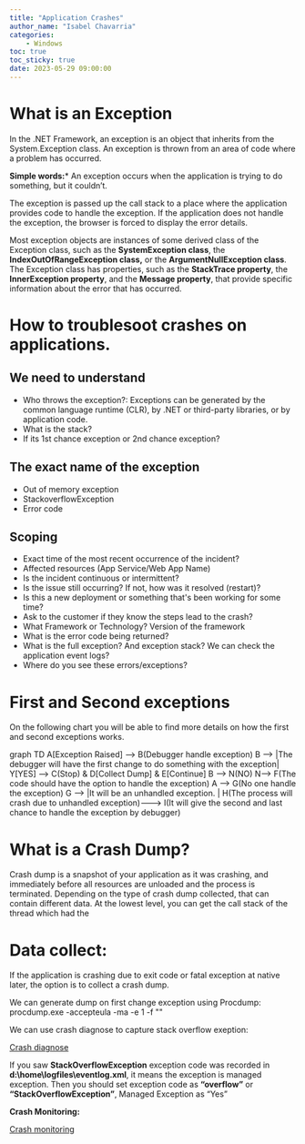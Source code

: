 ```yaml
---
title: "Application Crashes"
author_name: "Isabel Chavarria"
categories:
    - Windows
toc: true
toc_sticky: true
date: 2023-05-29 09:00:00
---
```


# What is an Exception

In the .NET Framework, an exception is an object that inherits from the System.Exception class. An exception is thrown from an area of code where a problem has occurred. 

**Simple words:*** An exception occurs when the application is trying to do something, but it couldn’t.

The exception is passed up the call stack to a place where the application provides code to handle the exception. If the application does not handle the exception, the browser is forced to display the error details.

Most exception objects are instances of some derived class of the Exception class, such as the **SystemException class**, the **IndexOutOfRangeException class,** or the **ArgumentNullException class**. 
The Exception class has properties, such as the **StackTrace property**, the **InnerException property**, and the **Message property**, that provide specific information about the error that has occurred.

# How to troublesoot crashes on applications. 

## We need to understand

- Who throws the exception?: Exceptions can be generated by the common language runtime (CLR), by .NET or third-party libraries, or by application code.
- What is the stack?
- If its 1st chance exception or 2nd chance exception?


## The exact name of the exception

 - Out of memory exception
 - StackoverflowException
 - Error code

## Scoping
-	Exact time of the most recent occurrence of the incident?
-	Affected resources (App Service/Web App Name)
-	Is the incident continuous or intermittent?
-	Is the issue still occurring? If not, how was it resolved (restart)?
-	Is this a new deployment or something that's been working for some time?
-	Ask to the customer if they know the steps lead to the crash?
-	What Framework or Technology? Version of the framework
-	 What is the error code being returned?
-	What is the full exception? And exception stack? We can check the application event logs?
-	Where do you see these errors/exceptions? 
# First and Second exceptions

On the following chart you will be able to find more details on how the first and second exceptions works. 

<div class="mermaid"> 
graph TD
A[Exception Raised] --> B(Debugger handle exception)
B --> |The debugger will have the first change to do something with the exception| Y[YES] --> C(Stop) & D[Collect Dump] & E[Continue]
B --> N(NO) 
N--> F(The code should have the option to handle the exception)
A --> G(No one handle the exception)
G --> |It will be an unhandled exception. | H(The process will crash due to unhandled exception)---> I(It will give the second and last chance to handle the exception by debugger)
 </div>


# What is a Crash Dump?
Crash dump is a snapshot of your application as it was crashing, and immediately before all resources are unloaded and the process is terminated. Depending on the type of crash dump collected, that can contain different data. At the lowest level, you can get the call stack of the thread which had the 

# Data collect: 

If the application is crashing due to exit code or fatal exception at native later, the option is to collect a crash dump. 

We can generate dump on first change exception using Procdump: 
procdump.exe -accepteula -ma -e 1 -f "<Exception Name>" <Process ID>

We can use crash diagnose to capture stack overflow exeption: 

[Crash diagnose](https://docs.microsoft.com/en-us/archive/blogs/asiatech/how-to-use-crash-diagnoser-to-capture-stack-overflow-exception-dump-in-mvc-web-app-on-microsoft-azure)

If you saw **StackOverflowException** exception code was recorded in **d:\home\logfiles\eventlog.xml**, it means the exception is managed exception. Then you should set exception code as **“overflow”** or **“StackOverflowException”**, Managed Exception as “Yes”


**Crash Monitoring:**


[Crash monitoring](https://azure.github.io/AppService/2020/08/11/Crash-Monitoring-Feature-in-Azure-App-Service )

